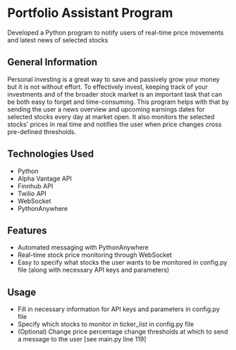 # Portfolio Assistant Program
Developed a Python program to notify users of real-time price movements and latest news of selected stocks

## General Information
Personal investing is a great way to save and passively grow your money but it is not without effort. To effectively invest, keeping track of your investments and of the broader stock market is an important task that can be both easy to forget and time-consuming. This program helps with that by sending the user a news overview and upcoming earnings dates for selected stocks every day at market open. It also monitors the selected stocks' prices in real time and notifies the user when price changes cross pre-defined thresholds.

## Technologies Used
- Python
- Alpha Vantage API
- Finnhub API
- Twilio API
- WebSocket
- PythonAnywhere

## Features
- Automated messaging with PythonAnywhere
- Real-time stock price monitoring through WebSocket
- Easy to specify what stocks the user wants to be monitored in config.py file (along with necessary API keys and parameters)

## Usage
- Fill in necessary information for API keys and parameters in config.py file
- Specify which stocks to monitor in ticker_list in config.py file
- (Optional) Change price percentage change thresholds at which to send a message to the user [see main.py line 119]
